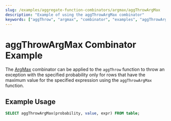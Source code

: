 ```yaml
---
slug: /examples/aggregate-function-combinators/argmax/aggThrowArgMax
description: "Example of using the aggThrowArgMax combinator"
keywords: ["aggThrow", "argmax", "combinator", "examples", "aggThrowArgMax"]
---
```


# aggThrowArgMax Combinator Example

The [ArgMax](/sql-reference/aggregate-functions/combinators#-argmax) combinator can be applied to the `aggThrow` function to throw an exception with the specified probability only for rows that have the maximum value for the specified expression using the `aggThrowArgMax` function.

## Example Usage

```sql
SELECT aggThrowArgMax(probability, value, expr) FROM table;
``` 